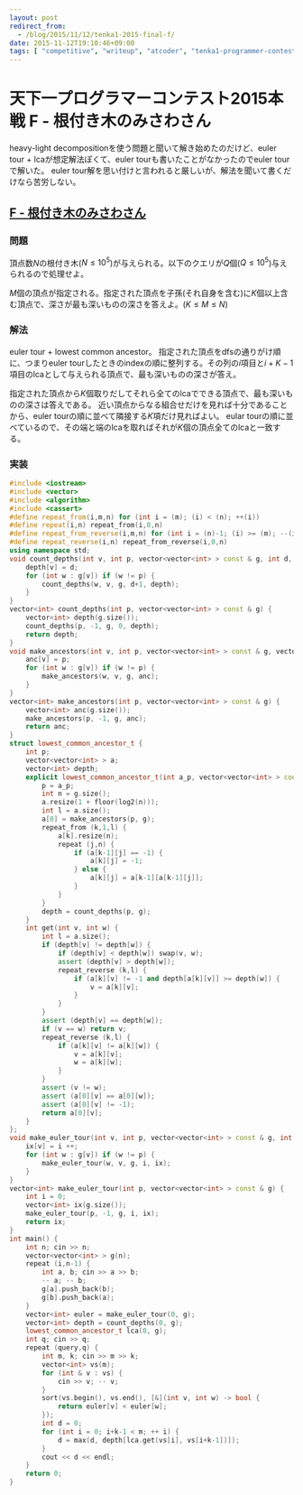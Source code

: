 ```yaml
---
layout: post
redirect_from:
  - /blog/2015/11/12/tenka1-2015-final-f/
date: 2015-11-12T19:10:46+09:00
tags: [ "competitive", "writeup", "atcoder", "tenka1-programmer-contest", "tree", "lowest-common-ancestor", "euler-tour" ]
---
```


# 天下一プログラマーコンテスト2015本戦 F - 根付き木のみさわさん

heavy-light decompositionを使う問題と聞いて解き始めたのだけど、euler tour + lcaが想定解法ぽくて、euler tourも書いたことがなかったのでeuler tourで解いた。
euler tour解を思い付けと言われると厳しいが、解法を聞いて書くだけなら苦労しない。

<!-- more -->

## [F - 根付き木のみさわさん](https://beta.atcoder.jp/contests/tenka1-2015-final-open/tasks/tenka1_2015_final_f)

### 問題

頂点数$N$の根付き木($N \le 10^5$)が与えられる。以下のクエリが$Q$個($Q \le 10^5$)与えられるので処理せよ。

$M$個の頂点が指定される。指定された頂点を子孫(それ自身を含む)に$K$個以上含む頂点で、深さが最も深いものの深さを答えよ。($K \le M \le N$)

### 解法

euler tour + lowest common ancestor。
指定された頂点をdfsの通りがけ順に、つまりeuler tourしたときのindexの順に整列する。その列の$i$項目と$i+K-1$項目のlcaとして与えられる頂点で、最も深いものの深さが答え。

指定された頂点から$K$個取りだしてそれら全てのlcaでできる頂点で、最も深いものの深さは答えである。
近い頂点からなる組合せだけを見れば十分であることから、euler tourの順に並べて隣接する$K$項だけ見ればよい。
eular tourの順に並べているので、その端と端のlcaを取ればそれが$K$個の頂点全てのlcaと一致する。

### 実装

``` c++
#include <iostream>
#include <vector>
#include <algorithm>
#include <cassert>
#define repeat_from(i,m,n) for (int i = (m); (i) < (n); ++(i))
#define repeat(i,n) repeat_from(i,0,n)
#define repeat_from_reverse(i,m,n) for (int i = (n)-1; (i) >= (m); --(i))
#define repeat_reverse(i,n) repeat_from_reverse(i,0,n)
using namespace std;
void count_depths(int v, int p, vector<vector<int> > const & g, int d, vector<int> & depth) {
    depth[v] = d;
    for (int w : g[v]) if (w != p) {
        count_depths(w, v, g, d+1, depth);
    }
}
vector<int> count_depths(int p, vector<vector<int> > const & g) {
    vector<int> depth(g.size());
    count_depths(p, -1, g, 0, depth);
    return depth;
}
void make_ancestors(int v, int p, vector<vector<int> > const & g, vector<int> & anc) {
    anc[v] = p;
    for (int w : g[v]) if (w != p) {
        make_ancestors(w, v, g, anc);
    }
}
vector<int> make_ancestors(int p, vector<vector<int> > const & g) {
    vector<int> anc(g.size());
    make_ancestors(p, -1, g, anc);
    return anc;
}
struct lowest_common_ancestor_t {
    int p;
    vector<vector<int> > a;
    vector<int> depth;
    explicit lowest_common_ancestor_t(int a_p, vector<vector<int> > const & g) {
        p = a_p;
        int n = g.size();
        a.resize(1 + floor(log2(n)));
        int l = a.size();
        a[0] = make_ancestors(p, g);
        repeat_from (k,1,l) {
            a[k].resize(n);
            repeat (j,n) {
                if (a[k-1][j] == -1) {
                    a[k][j] = -1;
                } else {
                    a[k][j] = a[k-1][a[k-1][j]];
                }
            }
        }
        depth = count_depths(p, g);
    }
    int get(int v, int w) {
        int l = a.size();
        if (depth[v] != depth[w]) {
            if (depth[v] < depth[w]) swap(v, w);
            assert (depth[v] > depth[w]);
            repeat_reverse (k,l) {
                if (a[k][v] != -1 and depth[a[k][v]] >= depth[w]) {
                    v = a[k][v];
                }
            }
        }
        assert (depth[v] == depth[w]);
        if (v == w) return v;
        repeat_reverse (k,l) {
            if (a[k][v] != a[k][w]) {
                v = a[k][v];
                w = a[k][w];
            }
        }
        assert (v != w);
        assert (a[0][v] == a[0][w]);
        assert (a[0][v] != -1);
        return a[0][v];
    }
};
void make_euler_tour(int v, int p, vector<vector<int> > const & g, int & i, vector<int> & ix) {
    ix[v] = i ++;
    for (int w : g[v]) if (w != p) {
        make_euler_tour(w, v, g, i, ix);
    }
}
vector<int> make_euler_tour(int p, vector<vector<int> > const & g) {
    int i = 0;
    vector<int> ix(g.size());
    make_euler_tour(p, -1, g, i, ix);
    return ix;
}
int main() {
    int n; cin >> n;
    vector<vector<int> > g(n);
    repeat (i,n-1) {
        int a, b; cin >> a >> b;
        -- a; -- b;
        g[a].push_back(b);
        g[b].push_back(a);
    }
    vector<int> euler = make_euler_tour(0, g);
    vector<int> depth = count_depths(0, g);
    lowest_common_ancestor_t lca(0, g);
    int q; cin >> q;
    repeat (query,q) {
        int m, k; cin >> m >> k;
        vector<int> vs(m);
        for (int & v : vs) {
            cin >> v; -- v;
        }
        sort(vs.begin(), vs.end(), [&](int v, int w) -> bool {
            return euler[v] < euler[w];
        });
        int d = 0;
        for (int i = 0; i+k-1 < m; ++ i) {
            d = max(d, depth[lca.get(vs[i], vs[i+k-1])]);
        }
        cout << d << endl;
    }
    return 0;
}
```
